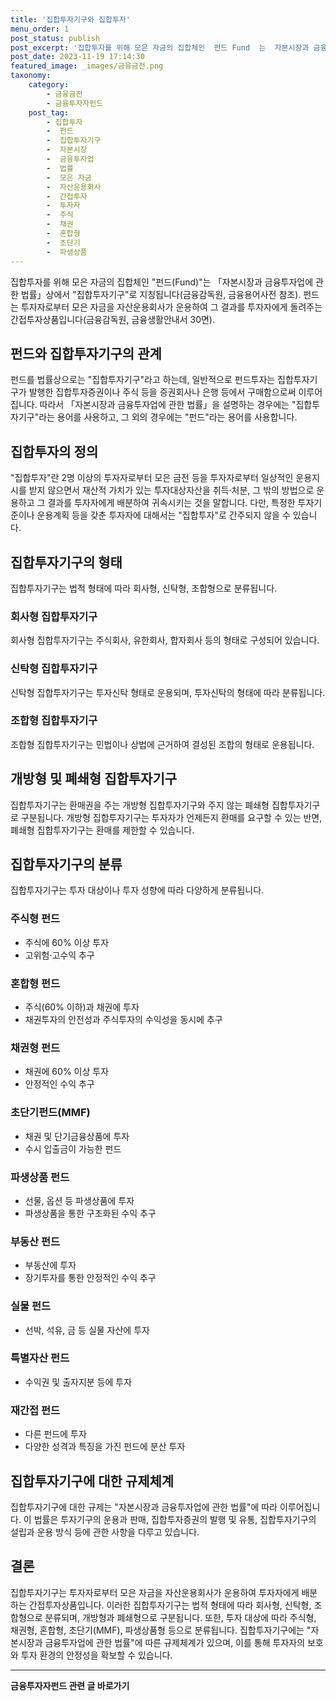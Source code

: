 ```yaml
---
title: '집합투자기구와 집합투자'
menu_order: 1
post_status: publish
post_excerpt: '집합투자를 위해 모은 자금의 집합체인  펀드 Fund  는  자본시장과 금융투자업에 관한 법률 상에서  집합투자기구 로 지칭됩니다 금융감독원, 금융용어사전 참조 . 펀드는 투자자로부터 모은 자금을 자산운용회사가 운용하여 그 결과를 투자자에게 돌려주는 간접투자상품입니다 금융감독원, 금융생활안내서 30면 .'
post_date: 2023-11-19 17:14:30
featured_image: _images/금융금전.png
taxonomy:
    category:
        - 금융금전
        - 금융투자자펀드
    post_tag:
        - 집합투자
        -  펀드
        -  집합투자기구
        -  자본시장
        -  금융투자업
        -  법률
        -  모은 자금
        -  자산운용회사
        -  간접투자
        -  투자자
        -  주식
        -  채권
        -  혼합형
        -  초단기
        -  파생상품
---
```



집합투자를 위해 모은 자금의 집합체인 "펀드(Fund)"는 「자본시장과 금융투자업에 관한 법률」상에서 "집합투자기구"로 지칭됩니다(금융감독원, 금융용어사전 참조). 펀드는 투자자로부터 모은 자금을 자산운용회사가 운용하여 그 결과를 투자자에게 돌려주는 간접투자상품입니다(금융감독원, 금융생활안내서 30면).

## 펀드와 집합투자기구의 관계

펀드를 법률상으로는 "집합투자기구"라고 하는데, 일반적으로 펀드투자는 집합투자기구가 발행한 집합투자증권이나 주식 등을 증권회사나 은행 등에서 구매함으로써 이루어집니다. 따라서 「자본시장과 금융투자업에 관한 법률」을 설명하는 경우에는 "집합투자기구"라는 용어를 사용하고, 그 외의 경우에는 "펀드"라는 용어를 사용합니다.

## 집합투자의 정의

"집합투자"란 2명 이상의 투자자로부터 모은 금전 등을 투자자로부터 일상적인 운용지시를 받지 않으면서 재산적 가치가 있는 투자대상자산을 취득·처분, 그 밖의 방법으로 운용하고 그 결과를 투자자에게 배분하여 귀속시키는 것을 말합니다. 다만, 특정한 투자기준이나 운용계획 등을 갖춘 투자자에 대해서는 "집합투자"로 간주되지 않을 수 있습니다.

## 집합투자기구의 형태

집합투자기구는 법적 형태에 따라 회사형, 신탁형, 조합형으로 분류됩니다.

### 회사형 집합투자기구
회사형 집합투자기구는 주식회사, 유한회사, 합자회사 등의 형태로 구성되어 있습니다.

### 신탁형 집합투자기구
신탁형 집합투자기구는 투자신탁 형태로 운용되며, 투자신탁의 형태에 따라 분류됩니다.

### 조합형 집합투자기구
조합형 집합투자기구는 민법이나 상법에 근거하여 결성된 조합의 형태로 운용됩니다.

## 개방형 및 폐쇄형 집합투자기구

집합투자기구는 환매권을 주는 개방형 집합투자기구와 주지 않는 폐쇄형 집합투자기구로 구분됩니다. 개방형 집합투자기구는 투자자가 언제든지 환매를 요구할 수 있는 반면, 폐쇄형 집합투자기구는 환매를 제한할 수 있습니다.

## 집합투자기구의 분류

집합투자기구는 투자 대상이나 투자 성향에 따라 다양하게 분류됩니다.

### 주식형 펀드
- 주식에 60% 이상 투자
- 고위험·고수익 추구

### 혼합형 펀드
- 주식(60% 이하)과 채권에 투자
- 채권투자의 안전성과 주식투자의 수익성을 동시에 추구

### 채권형 펀드
- 채권에 60% 이상 투자
- 안정적인 수익 추구

### 초단기펀드(MMF)
- 채권 및 단기금융상품에 투자
- 수시 입출금이 가능한 펀드

### 파생상품 펀드
- 선물, 옵션 등 파생상품에 투자
- 파생상품을 통한 구조화된 수익 추구

### 부동산 펀드
- 부동산에 투자
- 장기투자를 통한 안정적인 수익 추구

### 실물 펀드
- 선박, 석유, 금 등 실물 자산에 투자

### 특별자산 펀드
- 수익권 및 출자지분 등에 투자

### 재간접 펀드
- 다른 펀드에 투자
- 다양한 성격과 특징을 가진 펀드에 분산 투자

## 집합투자기구에 대한 규제체계

집합투자기구에 대한 규제는 "자본시장과 금융투자업에 관한 법률"에 따라 이루어집니다. 이 법률은 투자기구의 운용과 판매, 집합투자증권의 발행 및 유통, 집합투자기구의 설립과 운용 방식 등에 관한 사항을 다루고 있습니다.

## 결론

집합투자기구는 투자자로부터 모은 자금을 자산운용회사가 운용하여 투자자에게 배분하는 간접투자상품입니다. 이러한 집합투자기구는 법적 형태에 따라 회사형, 신탁형, 조합형으로 분류되며, 개방형과 폐쇄형으로 구분됩니다. 또한, 투자 대상에 따라 주식형, 채권형, 혼합형, 초단기(MMF), 파생상품형 등으로 분류됩니다. 집합투자기구에는 "자본시장과 금융투자업에 관한 법률"에 따른 규제체계가 있으며, 이를 통해 투자자의 보호와 투자 환경의 안정성을 확보할 수 있습니다.
<!-- wp:separator -->
<hr class="wp-block-separator has-alpha-channel-opacity"/>
<!-- /wp:separator -->

<!-- wp:group {"backgroundColor":"base","layout":{"type":"constrained"}} -->
<div class="wp-block-group has-base-background-color has-background"><!-- wp:paragraph {"align":"center","fontSize":"medium"} -->
<p class="has-text-align-center has-large-font-size"><strong>금융투자자펀드 관련 글 바로가기</strong></p>
<!-- /wp:paragraph -->


<!-- wp:latest-posts
{"categories":[{"id":13443,"count":19,"description":"","link":"https://uknowlaw.com/category/%ea%b8%88%ec%9c%b5%ed%88%ac%ec%9e%90%ec%9e%90%ed%8e%80%eb%93%9c/","name":"금융투자자펀드","slug":"금융투자자펀드","taxonomy":"category","parent":0,"meta":[],"_links":{"self":[{"href":"https://uknowlaw.com/wp-json/wp/v2/categories/13443"}],"collection":[{"href":"https://uknowlaw.com/wp-json/wp/v2/categories"}],"about":[{"href":"https://uknowlaw.com/wp-json/wp/v2/taxonomies/category"}],"wp:post_type":[{"href":"https://uknowlaw.com/wp-json/wp/v2/posts?categories=13443"}],"curies":[{"name":"wp","href":"https://api.w.org/{rel}","templated":true}]}}],"postsToShow":100,"excerptLength":28,"postLayout":"grid","columns":2,"featuredImageAlign":"left","featuredImageSizeSlug":"large","fontSize":"small"} /--></div>
<!-- /wp:group -->